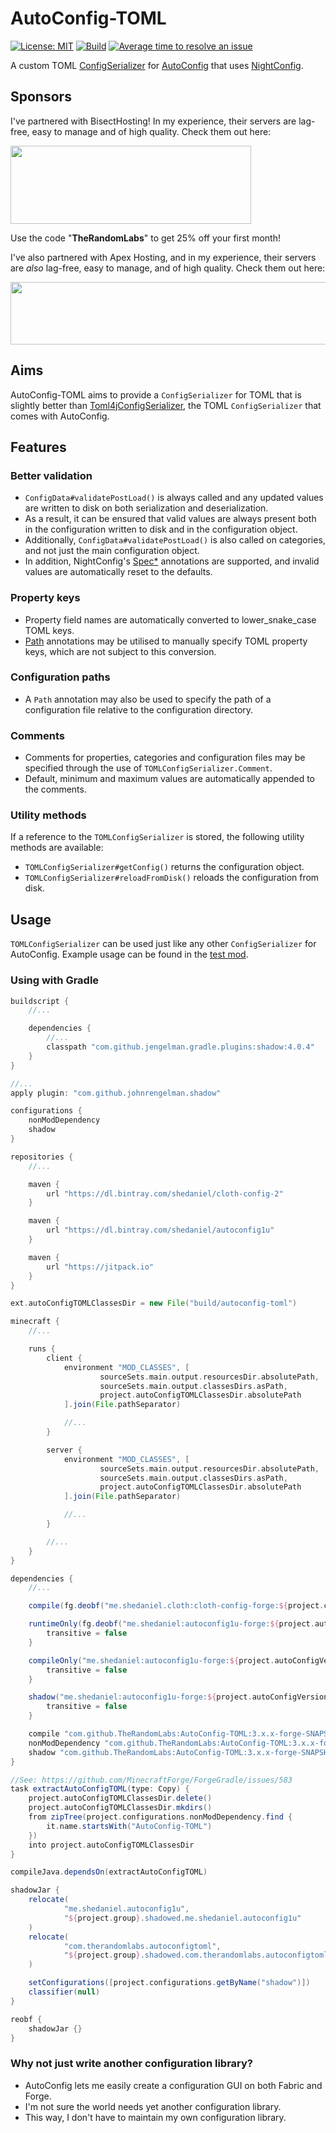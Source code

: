 # AutoConfig-TOML

[![License: MIT](https://img.shields.io/badge/License-MIT-green.svg)](https://opensource.org/licenses/MIT)
[![Build](https://jitci.com/gh/TheRandomLabs/AutoConfig-TOML/svg?branch=autoconfig-3.x.x-forge)](https://jitci.com/gh/TheRandomLabs/AutoConfig-TOML)
[![Average time to resolve an issue](http://isitmaintained.com/badge/resolution/TheRandomLabs/AutoConfig-TOML.svg)](http://isitmaintained.com/project/TheRandomLabs/AutoConfig-TOML "Average time to resolve an issue")

A custom TOML [ConfigSerializer](https://github.com/shedaniel/AutoConfig/blob/1.16/src/main/java/me/sargunvohra/mcmods/autoconfig1u/serializer/ConfigSerializer.java)
for [AutoConfig](https://github.com/shedaniel/AutoConfig/tree/1.16-forge) that uses
[NightConfig](https://github.com/TheElectronWill/night-config).

## Sponsors

I've partnered with BisectHosting! In my experience, their servers are lag-free, easy to manage and
of high quality. Check them out here:

<a href="https://bisecthosting.com/TheRandomLabs">
	<img src="https://www.bisecthosting.com/images/logos/dark_text@1538x500.png" width="385" height="125" border="0">
</a>

Use the code "**TheRandomLabs**" to get 25% off your first month!

I've also partnered with Apex Hosting, and in my experience, their servers are *also* lag-free,
easy to manage, and of high quality. Check them out here:

<a href="https://billing.apexminecrafthosting.com/aff.php?aff=3907">
	<img src="https://cdn.apexminecrafthosting.com/img/theme/apex-hosting-mobile.png" width="594" height="100" border="0">
</a>

## Aims

AutoConfig-TOML aims to provide a `ConfigSerializer` for TOML that is slightly better than
[Toml4jConfigSerializer](https://github.com/shedaniel/AutoConfig/blob/1.16-forge/src/main/java/me/shedaniel/autoconfig1u/serializer/Toml4jConfigSerializer.java),
the TOML `ConfigSerializer` that comes with AutoConfig.

## Features

### Better validation

* `ConfigData#validatePostLoad()` is always called and any updated values are written to disk on
both serialization and deserialization.
* As a result, it can be ensured that valid values are always present both in the configuration
written to disk and in the configuration object.
* Additionally, `ConfigData#validatePostLoad()` is also called on categories, and not just the main
configuration object.
* In addition, NightConfig's [Spec*](https://github.com/TheElectronWill/night-config/tree/master/core/src/main/java/com/electronwill/nightconfig/core/conversion)
annotations are supported, and invalid values are automatically reset to the defaults.

### Property keys

* Property field names are automatically converted to lower_snake_case TOML keys.
* [Path](https://github.com/TheElectronWill/night-config/blob/master/core/src/main/java/com/electronwill/nightconfig/core/conversion/Path.java)
annotations may be utilised to manually specify TOML property keys, which are not subject to this conversion.

### Configuration paths

* A `Path` annotation may also be used to specify the path of a configuration file relative to the
configuration directory.

### Comments

* Comments for properties, categories and configuration files may be specified through the use of
`TOMLConfigSerializer.Comment`.
* Default, minimum and maximum values are automatically appended to the comments.

### Utility methods

If a reference to the `TOMLConfigSerializer` is stored, the following utility methods are
available:

* `TOMLConfigSerializer#getConfig()` returns the configuration object.
* `TOMLConfigSerializer#reloadFromDisk()` reloads the configuration from disk.

## Usage

`TOMLConfigSerializer` can be used just like any other `ConfigSerializer` for AutoConfig.
Example usage can be found in the [test mod](https://github.com/TheRandomLabs/AutoConfig-TOML/tree/autoconfig-3.x.x-forge/src/test).

### Using with Gradle

```groovy
buildscript {
	//...

	dependencies {
		//...
		classpath "com.github.jengelman.gradle.plugins:shadow:4.0.4"
	}
}

//...
apply plugin: "com.github.johnrengelman.shadow"

configurations {
	nonModDependency
	shadow
}

repositories {
	//...

	maven {
		url "https://dl.bintray.com/shedaniel/cloth-config-2"
	}

	maven {
		url "https://dl.bintray.com/shedaniel/autoconfig1u"
	}

	maven {
		url "https://jitpack.io"
	}
}

ext.autoConfigTOMLClassesDir = new File("build/autoconfig-toml")

minecraft {
	//...

	runs {
		client {
			environment "MOD_CLASSES", [
					sourceSets.main.output.resourcesDir.absolutePath,
					sourceSets.main.output.classesDirs.asPath,
					project.autoConfigTOMLClassesDir.absolutePath
			].join(File.pathSeparator)

			//...
		}

		server {
			environment "MOD_CLASSES", [
					sourceSets.main.output.resourcesDir.absolutePath,
					sourceSets.main.output.classesDirs.asPath,
					project.autoConfigTOMLClassesDir.absolutePath
			].join(File.pathSeparator)

			//...
		}

		//...
	}
}

dependencies {
	//...

	compile(fg.deobf("me.shedaniel.cloth:cloth-config-forge:${project.clothConfigVersion}"))

	runtimeOnly(fg.deobf("me.shedaniel:autoconfig1u-forge:${project.autoConfigVersion}")) {
		transitive = false
	}

	compileOnly("me.shedaniel:autoconfig1u-forge:${project.autoConfigVersion}") {
		transitive = false
	}

	shadow("me.shedaniel:autoconfig1u-forge:${project.autoConfigVersion}") {
		transitive = false
	}

	compile "com.github.TheRandomLabs:AutoConfig-TOML:3.x.x-forge-SNAPSHOT"
	nonModDependency "com.github.TheRandomLabs:AutoConfig-TOML:3.x.x-forge-SNAPSHOT"
	shadow "com.github.TheRandomLabs:AutoConfig-TOML:3.x.x-forge-SNAPSHOT"
}

//See: https://github.com/MinecraftForge/ForgeGradle/issues/583
task extractAutoConfigTOML(type: Copy) {
	project.autoConfigTOMLClassesDir.delete()
	project.autoConfigTOMLClassesDir.mkdirs()
	from zipTree(project.configurations.nonModDependency.find {
		it.name.startsWith("AutoConfig-TOML")
	})
	into project.autoConfigTOMLClassesDir
}

compileJava.dependsOn(extractAutoConfigTOML)

shadowJar {
	relocate(
			"me.shedaniel.autoconfig1u",
			"${project.group}.shadowed.me.shedaniel.autoconfig1u"
	)
	relocate(
			"com.therandomlabs.autoconfigtoml",
			"${project.group}.shadowed.com.therandomlabs.autoconfigtoml"
	)

	setConfigurations([project.configurations.getByName("shadow")])
	classifier(null)
}

reobf {
	shadowJar {}
}
```

### Why not just write another configuration library?

* AutoConfig lets me easily create a configuration GUI on both Fabric and Forge.
* I'm not sure the world needs yet another configuration library.
* This way, I don't have to maintain my own configuration library.
